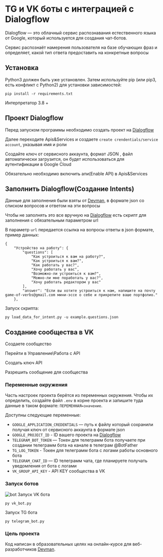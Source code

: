 # TG и VK боты с интеграцией с Dialogflow
Dialogflow — это облачный сервис распознавания естественного языка от Google, который используется для создания чат-ботов.

Сервис распознаёт намерения пользователя на базе обучающих фраз и определяет, какой тип ответа предоставить на конкретные вопросы

## Установка ##

Python3 должен быть уже установлен. Затем используйте pip (или pip3, есть конфликт с Python2) для установки
зависимостей:

```
pip install -r requirements.txt
```

Интерпретатор 3.8 +

## Проект Dialogflow
Перед запуском программы необходимо создать проект на [Dialogflow](https://dialogflow.cloud.google.com/)

Далее переходите Apis&Services и создаете `create crendentials/service account`, указывая имя и роли

Создайте ключ от сервисного аккаунта, формат JSON , файл автоматически загрузится, он будет использоваться для аутентификации в Google Cloud

Обязательно необходимо включить апи(Enable API) в Apis&Services

## Заполнить Dialogflow(Создание Intents)
Данные для заполнения были взяты от [Devman](https://dvmn.org/media/filer_public/a7/db/a7db66c0-1259-4dac-9726-2d1fa9c44f20/questions.json), в формате json со списком вопросов и ответом на эти вопросы

Чтобы не заполнять это все вручную на [Dialogflow](https://dialogflow.cloud.google.com/) есть скрипт для заполнения с обязательным параметром url

В параметр `url` передается ссылка на вопросы ответы в json формате, пример данных:

```
{
    "Устройство на работу": {
        "questions": [
            "Как устроиться к вам на работу?",
            "Как устроиться к вам?",
            "Как работать у вас?",
            "Хочу работать у вас",
            "Возможно-ли устроиться к вам?",
            "Можно-ли мне поработать у вас?",
            "Хочу работать редактором у вас"
        ],
        "answer": "Если вы хотите устроиться к нам, напишите на почту game-of-verbs@gmail.com мини-эссе о себе и прикрепите ваше портфолио."
    },

```
Запуск скрипта:
```
py load_data_for_intent.py -u example.questions.json

```





## Создание сообщества в VK
Создаете сообщество

Перейти в Управление\Работа с API

Создать ключ API

Разрешить сообщение для сообщества


### Переменные окружения

Часть настроек проекта берётся из переменных окружения. Чтобы их определить, создайте файл `.env` в корне проекта и
запишите туда данные в таком формате: `ПЕРЕМЕННАЯ=значение`.

Доступны следующие переменные:

- `GOOGLE_APPLICATION_CREDENTIALS` — путь к файлу который сохранили получая ключ от сервисного аккаунта в формате json
- `GOOGLE_PROJECT_ID` - ID вашего проекта на [Dialogflow](https://dialogflow.cloud.google.com/)
- `TELEGRAM_BOT_TOKEN` — Токен для телеграмм бота получаете при создании телеграмм бота на канале в телеграм @BotFather
- `TG_LOG_TOKEN` - Токен для телеграмм бота с логами работы основного бота
- `TELEGRAM_CHAT_ID` — ID телеграмм чата, где планируете получать уведомления от бота с логами
- `VK_GROUP_API_KEY` - API KEY сообщества в VK


### Запуск ботов
![bot](https://github.com/user-attachments/assets/1a2151a4-591d-41a4-b8ee-67a695fd9d69)
Запуск VK бота
```
py vk_bot.py
```

Запуск TG бота
```
py telegram_bot.py
```

### Цель проекта 

Код написан в образовательных целях на онлайн-курсе для веб-разработчиков [Devman](https://dvmn.org).
